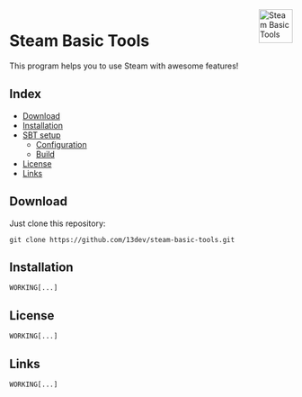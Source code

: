<img src="http://i.imgur.com/nDzId69.png" alt="Steam Basic Tools" title="SBT" align="right" height="60" />


Steam Basic Tools
======================

This program helps you to use Steam with awesome features!


## Index
- [Download](#download)
- [Installation](#installation)
- [SBT setup](#typo3-setup)
    - [Configuration](#extension)
    - [Build](#database)
- [License](#license)
- [Links](#links)

## Download
Just clone this repository:

```
git clone https://github.com/13dev/steam-basic-tools.git
```

## Installation

```
WORKING[...]
```

## License

```
WORKING[...]
```

## Links

```
WORKING[...]
```


